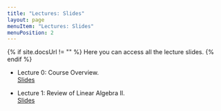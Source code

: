 ```yaml
---
title: "Lectures: Slides"
layout: page
menuItem: "Lectures: Slides"
menuPosition: 2
---
```

{% if site.docsUrl != "" %}
Here you can access all the lecture slides.
{% endif %}

- Lecture 0: Course Overview.<br>
<a href="slides/QUIP and QML Lecture 0 - Course Overview" download>Slides</a>

- Lecture 1: Review of Linear Algebra II.<br>
<a href="slides/QUIP and QML Lecture 1 - Review of Linear Algebra I" download>Slides</a>


